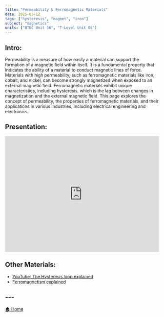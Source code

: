 ```yaml
---
title: "Permeability & Ferromagnetic Materials"
date: 2025-05-12
tags: ["hysteresis", "magnet", "iron"]
subject: "magnetics"
units: ["BTEC Unit 56", "T-Level Unit 08"]
---
```


## Intro:

Permeability is a measure of how easily a material can support the formation of a magnetic field within itself. It is a fundamental property that indicates the ability of a material to conduct magnetic lines of force. Materials with high permeability, such as ferromagnetic materials like iron, cobalt, and nickel, can become strongly magnetized when exposed to an external magnetic field. Ferromagnetic materials exhibit unique characteristics, including hysteresis, which is the lag between changes in magnetization and the external magnetic field. This page explores the concept of permeability, the properties of ferromagnetic materials, and their applications in various industries, including electrical engineering and electronics.

## Presentation:

<div style="position: relative; width: 100%; height: 0; padding-top: 75%;">
    <iframe src="https://EngineeringShare.github.io/engineering-hub/presentations/Permeability & ferromagnetic materials.pdf" 
        style="position: absolute; top: 0; left: 0; width: 100%; height: 100%; border: none;">
    </iframe>
</div>

## Other Materials:
* [YouTube: The Hysteresis loop explained](https://youtu.be/ZyVSMfSgOq0?si=-UlCWfWcgR3eJJcX)
* [Ferromagnetism explained](https://youtu.be/FmOLAvvb61U)



## ---

<a href="https://engineeringshare.github.io/engineering-hub">🏠 Home</a>
